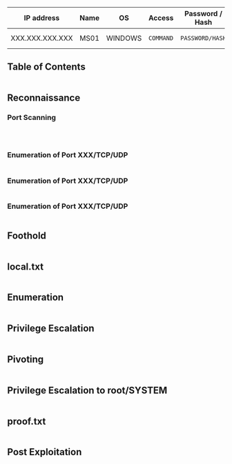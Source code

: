
| IP address      | Name | OS      | Access    | Password / Hash | FLAGS            | Status        |
| --------------- | ---- | ------- | --------- | --------------- | ---------------- | ------------- |
| XXX.XXX.XXX.XXX | MS01 | WINDOWS | `COMMAND` | `PASSWORD/HASH` | NONE/LOCAL/PROOF | NOT-PWND/PWND |

## Table of Contents

```table-of-contents
```

## Reconnaissance

### Port Scanning

```c

```

```c

```

```c

```

### Enumeration of Port XXX/TCP/UDP

```c

```

### Enumeration of Port XXX/TCP/UDP

```c

```

### Enumeration of Port XXX/TCP/UDP

```c

```

## Foothold

```c

```

## local.txt

```c

```

## Enumeration

```c

```

## Privilege Escalation

```c

```

## Pivoting

```c

```

## Privilege Escalation to root/SYSTEM

```c

```

## proof.txt

```c

```

## Post Exploitation

```c

```